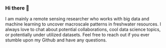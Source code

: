 ### Hi there 👋
I am mainly a remote sensing researcher who works with big data and machine learning to uncover macroscale patterns in freshwater resources.  I always love to chat about potential collaborations, cool data science topics, or potentially under utilized datasets.  Feel free to reach out if you ever stumble upon my Github and have any questions.
